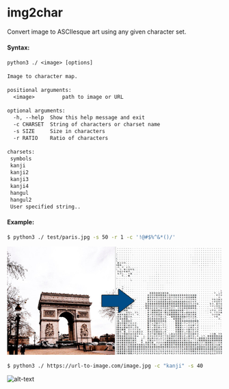# img2char
Convert image to ASCIIesque art using any given character set.

#### Syntax:
```
python3 ./ <image> [options]

Image to character map.

positional arguments:
  <image>         path to image or URL

optional arguments:
  -h, --help  Show this help message and exit
  -c CHARSET  String of characters or charset name
  -s SIZE     Size in characters
  -r RATIO    Ratio of characters
  
charsets:
 symbols
 kanji
 kanji2
 kanji3
 kanji4
 hangul
 hangul2
 User specified string..
```
#### Example:
```bash
$ python3 ./ test/paris.jpg -s 50 -r 1 -c '!@#$%^&*()/'
```

![alt-text](https://github.com/vkotek/img2char/raw/master/test/example.jpg)

```bash
$ python3 ./ https://url-to-image.com/image.jpg -c "kanji" -s 40
```

![alt-text](https://github.com/vkotek/img2char/raw/master/test/deekbat.jpg)
